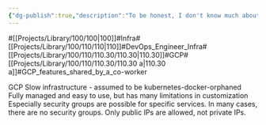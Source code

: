 ```yaml
---
{"dg-publish":true,"description":"To be honest, I don't know much about GCP. I've never even seen the console, so I'm writing down what I've heard from others about Google Cloud Platform.","permalink":"/projects/library/100/110/110-30/110-30-a/","dgPassFrontmatter":true,"noteIcon":"0","created":"2024-04-25T17:38:38.465+09:00","updated":"2024-04-25T17:53:33.120+09:00"}
---
```


#[[Projects/Library/100/100\|100]]#Infra#[[Projects/Library/100/110/110\|110]]#DevOps_Engineer_Infra#[[Projects/Library/100/110/110.30/110.30\|110.30]]#GCP#[[Projects/Library/100/110/110.30/110.30 a\|110.30 a]]#GCP_features_shared_by_a_co-worker

GCP
Slow infrastructure - assumed to be kubernetes-docker-orphaned
Fully managed and easy to use, but has many limitations in customization
Especially security groups are possible for specific services. In many cases, there are no security groups.
Only public IPs are allowed, not private IPs.

